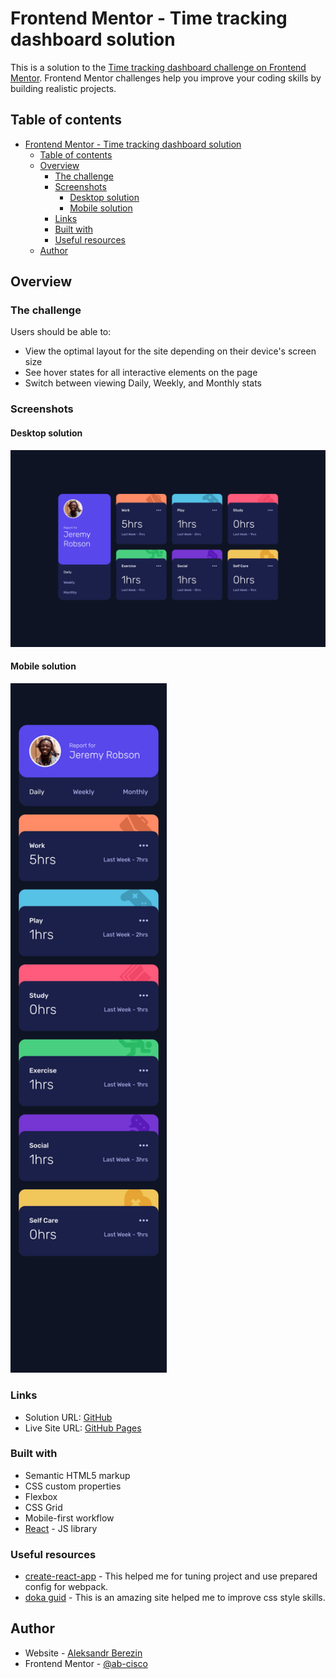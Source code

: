 # Frontend Mentor - Time tracking dashboard solution

This is a solution to the [Time tracking dashboard challenge on Frontend Mentor](https://www.frontendmentor.io/challenges/time-tracking-dashboard-UIQ7167Jw). Frontend Mentor challenges help you improve your coding skills by building realistic projects.

## Table of contents

- [Frontend Mentor - Time tracking dashboard solution](#frontend-mentor---time-tracking-dashboard-solution)
  - [Table of contents](#table-of-contents)
  - [Overview](#overview)
    - [The challenge](#the-challenge)
    - [Screenshots](#screenshots)
      - [Desktop solution](#desktop-solution)
      - [Mobile solution](#mobile-solution)
    - [Links](#links)
    - [Built with](#built-with)
    - [Useful resources](#useful-resources)
  - [Author](#author)

## Overview

### The challenge

Users should be able to:

-   View the optimal layout for the site depending on their device's screen size
-   See hover states for all interactive elements on the page
-   Switch between viewing Daily, Weekly, and Monthly stats

### Screenshots

#### Desktop solution

<img src="./desktop.png" alt="Desktop" width="1000px" />

#### Mobile solution

<img src="./mobile.png" alt="Mobile" width="250px" />

### Links

-   Solution URL: [GitHub](https://github.com/ab-cisco/frontend-mentor-time-tracking)
-   Live Site URL: [GitHub Pages](https://ab-cisco.github.io/frontend-mentor-time-tracking/)

### Built with

-   Semantic HTML5 markup
-   CSS custom properties
-   Flexbox
-   CSS Grid
-   Mobile-first workflow
-   [React](https://reactjs.org/) - JS library

### Useful resources

-   [create-react-app](https://create-react-app.dev/docs/getting-started) - This helped me for tuning project and use prepared config for webpack.
-   [doka guid](https://doka.guide/) - This is an amazing site helped me to improve css style skills.

## Author

-   Website - [Aleksandr Berezin](https://github.com/ab-cisco)
-   Frontend Mentor - [@ab-cisco](https://www.frontendmentor.io/profile/ab-cisco)
